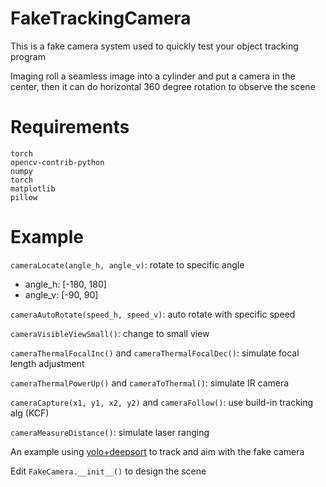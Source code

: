 # FakeTrackingCamera



This is a fake camera system used to quickly test your object tracking program



Imaging roll a seamless image into a cylinder and put a camera in the center, then it can do horizontal 360 degree rotation to observe the scene

[](https://github.com/jylink/FakeTrackingCamera/blob/main/imgs/cylinder.png)



# Requirements

```
torch
opencv-contrib-python
numpy
torch
matplotlib
pillow
```



# Example

`cameraLocate(angle_h, angle_v)`: rotate to specific angle

* angle_h: [-180, 180]
* angle_v: [-90, 90]

[](https://github.com/jylink/FakeTrackingCamera/blob/main/imgs/locate.gif)



`cameraAutoRotate(speed_h, speed_v)`: auto rotate with specific speed

[](https://github.com/jylink/FakeTrackingCamera/blob/main/imgs/auto.gif)



`cameraVisibleViewSmall()`: change to small view

[](https://github.com/jylink/FakeTrackingCamera/blob/main/imgs/smallview.gif)



`cameraThermalFocalInc()` and `cameraThermalFocalDec()`: simulate focal length adjustment

[](https://github.com/jylink/FakeTrackingCamera/blob/main/imgs/focal.gif)



`cameraThermalPowerUp()` and `cameraToThermal()`: simulate IR camera

[](https://github.com/jylink/FakeTrackingCamera/blob/main/imgs/thermal.gif)



`cameraCapture(x1, y1, x2, y2)` and `cameraFollow()`: use build-in tracking alg (KCF)

[](https://github.com/jylink/FakeTrackingCamera/blob/main/imgs/track.gif)



`cameraMeasureDistance()`: simulate laser ranging

[](https://github.com/jylink/FakeTrackingCamera/blob/main/imgs/track+measure.gif)



An example using [yolo+deepsort](https://github.com/mikel-brostrom/Yolov3_DeepSort_Pytorch) to track and aim with the fake camera

Edit `FakeCamera.__init__()` to design the scene

[](https://github.com/jylink/FakeTrackingCamera/blob/main/imgs/deepsort.gif)
